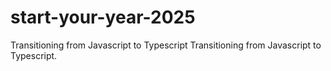 # start-your-year-2025
Transitioning from Javascript to Typescript
Transitioning from Javascript to Typescript.

